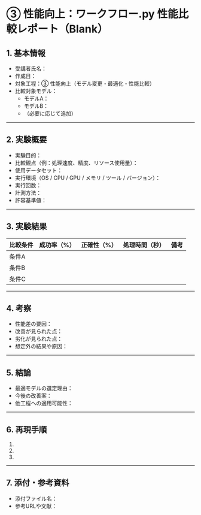 # ③ 性能向上：ワークフロー.py 性能比較レポート（Blank）

## 1. 基本情報
- 受講者氏名：
- 作成日：
- 対象工程：③ 性能向上（モデル変更・最適化・性能比較）
- 比較対象モデル：
  - モデルA：
  - モデルB：
  - （必要に応じて追加）

---

## 2. 実験概要
- 実験目的：
- 比較観点（例：処理速度、精度、リソース使用量）：
- 使用データセット：
- 実行環境（OS / CPU / GPU / メモリ / ツール / バージョン）：
- 実行回数：
- 計測方法：
- 許容基準値：

---

## 3. 実験結果
| 比較条件 | 成功率（%） | 正確性（%） | 処理時間（秒） | 備考 |
|----------|-------------|-------------|----------------|------|
| 条件A |  |  |  |  |
| 条件B |  |  |  |  |
| 条件C |  |  |  |  |

---

## 4. 考察
- 性能差の要因：
- 改善が見られた点：
- 劣化が見られた点：
- 想定外の結果や原因：

---

## 5. 結論
- 最適モデルの選定理由：
- 今後の改善案：
- 他工程への適用可能性：

---

## 6. 再現手順
1.  
2.  
3.  

---

## 7. 添付・参考資料
- 添付ファイル名：
- 参考URLや文献：